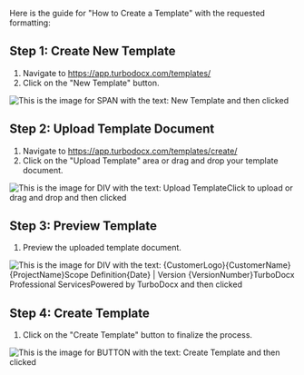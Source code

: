  Here is the guide for "How to Create a Template" with the requested formatting:

## Step 1: Create New Template
1. Navigate to https://app.turbodocx.com/templates/
2. Click on the "New Template" button.

![This is the image for SPAN with the text: New Template and then clicked](/img/how_to_create_a_template/step_1.png)

## Step 2: Upload Template Document
1. Navigate to https://app.turbodocx.com/templates/create/
2. Click on the "Upload Template" area or drag and drop your template document.

![This is the image for DIV with the text: Upload TemplateClick to upload or drag and drop and then clicked](/img/how_to_create_a_template/step_2.png)

## Step 3: Preview Template
1. Preview the uploaded template document.

![This is the image for DIV with the text: ​​{CustomerLogo}{CustomerName}{ProjectName}Scope Definition{Date} | Version {VersionNumber}TurboDocx Professional ServicesPowered by TurboDocx and then clicked](/img/how_to_create_a_template/step_3.png)

## Step 4: Create Template
1. Click on the "Create Template" button to finalize the process.

![This is the image for BUTTON with the text: Create Template and then clicked](/img/how_to_create_a_template/step_4.png)
  
  
